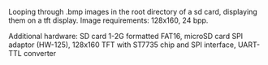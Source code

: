 Looping through .bmp images in the root directory of a sd card, displaying them on a tft display.
Image requirements: 128x160, 24 bpp.

Additional hardware: SD card 1-2G formatted FAT16, microSD card SPI adaptor (HW-125), 128x160 TFT with ST7735 chip and SPI interface, UART-TTL converter
